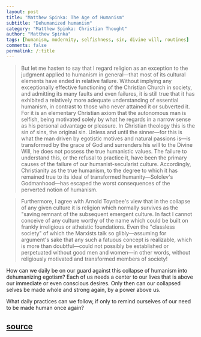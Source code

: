 ```yaml
---
layout: post
title: "Matthew Spinka: The Age of Humanism"
subtitle: "Dehumanized humanism"
category: "Matthew Spinka: Christian Thought"
author: "Matthew Spinka"
tags: [humanism, modernity, selfishness, sin, divine will, routines]
comments: false
permalink: /:title
---
```


> But let me hasten to say that I regard religion as an exception to the judgment applied to humanism in general—that most of its cultural elements have ended in relative failure. Without implying any exceptionally effective functioning of the Christian Church in society, and admitting its many faults and even failures, it is still true that it has exhibited a relatively more adequate understanding of essential humanism, in contrast to those who never attained it or subverted it. For it is an elementary Christian axiom that the autonomous man is selfish, being motivated solely by what he regards in a narrow sense as his personal advantage or pleasure. In Christian theology this is the sin of sins, the original sin. Unless and until the sinner—for this is what the man driven by egotistic motives and natural passions is—is transformed by the grace of God and surrenders his will to the Divine Will, he does not possess the true humanistic values. The failure to understand this, or the refusal to practice it, have been the primary causes of the failure of our humanist-secularist culture. Accordingly, Christianity as the true humanism, to the degree to which it has remained true to its ideal of transformed humanity—Sololev's Godmanhood—has escaped the worst consequences of the perverted notion of humanism.

> Furthermore, I agree with Arnold Toynbee's view that in the collapse of any given culture it is religion which normally survives as the "saving remnant of the subsequent emergent culture. In fact I cannot conceive of any culture worthy of the name which could be built on frankly irreligious or atheistic foundations. Even the "classless society" of which the Marxists talk so glibly—assuming for argument's sake that any such a fatuous concept is realizable, which is more than doubtful—could not possibly be established or perpetuated without good men and women—in other words, without religiously motivated and transformed members of society!

How can we daily be on our guard against this collapse of humanism into dehumanizing egotism? Each of us needs a center to our lives that is above our immediate or even conscious desires. Only then can our collapsed selves be made whole and strong again, by a power above us. 

What daily practices can we follow, if only to remind ourselves of our need to be made human once again?

<h2 class="post-source"><a href="https://archive.org/stream/christianthought00spin#page/10"><i class="fas fa-book" aria-hidden="true"></i> source</a></h2>
